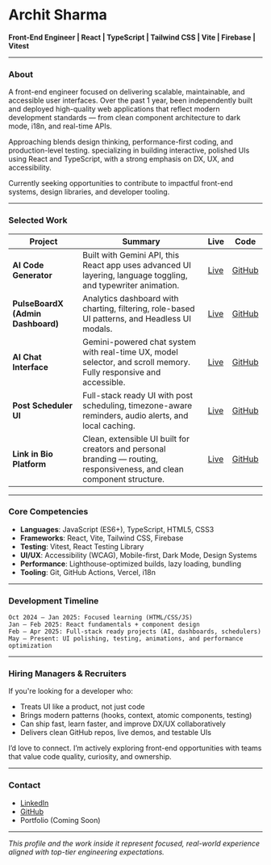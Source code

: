 # Archit Sharma

**Front-End Engineer | React | TypeScript | Tailwind CSS | Vite | Firebase | Vitest**

---

### About

A front-end engineer focused on delivering scalable, maintainable, and accessible user interfaces. Over the past 1 year, been independently built and deployed high-quality web applications that reflect modern development standards — from clean component architecture to dark mode, i18n, and real-time APIs.

Approaching blends design thinking, performance-first coding, and production-level testing. specializing in building interactive, polished UIs using React and TypeScript, with a strong emphasis on DX, UX, and accessibility.

Currently seeking opportunities to contribute to impactful front-end systems, design libraries, and developer tooling.

---

### Selected Work

| Project                           | Summary                                                                                                                 | Live                                                   | Code                                                        |
| --------------------------------- | ----------------------------------------------------------------------------------------------------------------------- | ------------------------------------------------------ | ----------------------------------------------------------- |
| **AI Code Generator**             | Built with Gemini API, this React app uses advanced UI layering, language toggling, and typewriter animation.           | [Live](https://ai-code-generator-navy.vercel.app/)     | [GitHub](https://github.com/archit-react/AI-Code-Generator) |
| **PulseBoardX (Admin Dashboard)** | Analytics dashboard with charting, filtering, role-based UI patterns, and Headless UI modals.                           | [Live](https://admin-dashboard-green-nine.vercel.app/) | [GitHub](https://github.com/archit-react/Admin-Dashboard)   |
| **AI Chat Interface**             | Gemini-powered chat system with real-time UX, model selector, and scroll memory. Fully responsive and accessible.       | [Live](https://ai-chat-bot-app-seven.vercel.app/)      | [GitHub](https://github.com/archit-react/AI-ChatBot)        |
| **Post Scheduler UI**             | Full-stack ready UI with post scheduling, timezone-aware reminders, audio alerts, and local caching.                    | [Live](https://post-scheduler-ui.vercel.app/)          | [GitHub](https://github.com/archit-react/Post-Scheduler-UI) |
| **Link in Bio Platform**          | Clean, extensible UI built for creators and personal branding — routing, responsiveness, and clean component structure. | [Live](https://linkinbio-app.vercel.app/)              | [GitHub](https://github.com/archit-react/link-in-bio-app)   |

---

### Core Competencies

- **Languages**: JavaScript (ES6+), TypeScript, HTML5, CSS3
- **Frameworks**: React, Vite, Tailwind CSS, Firebase
- **Testing**: Vitest, React Testing Library
- **UI/UX**: Accessibility (WCAG), Mobile-first, Dark Mode, Design Systems
- **Performance**: Lighthouse-optimized builds, lazy loading, bundling
- **Tooling**: Git, GitHub Actions, Vercel, i18n

---

### Development Timeline

```
Oct 2024 – Jan 2025: Focused learning (HTML/CSS/JS)
Jan – Feb 2025: React fundamentals + component design
Feb – Apr 2025: Full-stack ready projects (AI, dashboards, schedulers)
May – Present: UI polishing, testing, animations, and performance optimization
```

---

### Hiring Managers & Recruiters

If you're looking for a developer who:

- Treats UI like a product, not just code
- Brings modern patterns (hooks, context, atomic components, testing)
- Can ship fast, learn faster, and improve DX/UX collaboratively
- Delivers clean GitHub repos, live demos, and testable UIs

I’d love to connect. I’m actively exploring front-end opportunities with teams that value code quality, curiosity, and ownership.

---

### Contact

- [LinkedIn](https://www.linkedin.com/in/archit-react)
- [GitHub](https://github.com/archit-react)
- Portfolio (Coming Soon)

---

_This profile and the work inside it represent focused, real-world experience aligned with top-tier engineering expectations._
